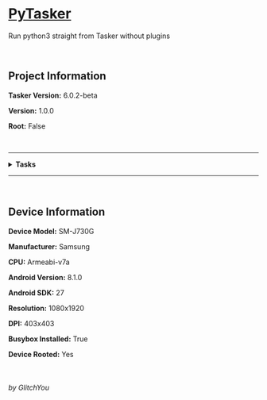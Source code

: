 # [PyTasker][link]

Run python3 straight from Tasker without plugins


&nbsp;


## Project Information

**Tasker Version:** 6.0.2-beta
  
 **Version:** 1.0.0

**Root:** False

&nbsp;

---

<details>
<summary><b>Tasks</b></summary>
<ul>

<details>
<summary>PYT - ...1 Download</summary>

Download python to install

</details>

  

<details>
<summary>PYT - ...2 Build</summary>

Install python from `python3.8.6_<ARCH>.tar.gz`

</details>

  

<details>
<summary>PYT - .Example 1</summary>

Example of running python code directly

</details>

  

<details>
<summary>PYT - .Example 2</summary>

An example of how to run a file in python

</details>

  

<details>
<summary>PYT - .Test</summary>

Used to debug this project

</details>

  

<details>
<summary>PYT - ENV</summary>

<ul>
<details>
<summary>
<code>Return</code>
</summary>

Generate configuration initial to `PYT - Run`

</details>
</ul>

</details>

  

<details>
<summary>PYT - Get Arch</summary>

<ul>
<details open>
<summary>
<code>Return</code>
</summary>

Returns the corresponding device architecture

case    |  key
--------|-------
arm     | armeabi-v7a
aarch64 | arm64-v8a
x86_x64 | x86_64
i686    | i686

</details>
</ul>

</details>

  

<details>
<summary>PYT - Run</summary>

<ul>
<details>
<summary>
<code>Parameter 1</code>
</summary>

- [x] Required

Run Shell with python3 installed

</details>
</ul>


<ul>
<details>
<summary>
<code>Return</code>
</summary>

[ Local Variable Passthrough ] %stout/%sterr

</details>
</ul>

</details>

</ul>
</details>

---

&nbsp;

## Device Information

**Device Model:**
SM-J730G

**Manufacturer:**
Samsung

**CPU:**
Armeabi-v7a

**Android Version:**
8.1.0

**Android SDK:**
27

**Resolution:**
1080x1920

**DPI:**
403x403

**Busybox Installed:**
True

**Device Rooted:**
Yes


&nbsp;


###### by GlitchYou

[link]: https://taskernet.com/shares/?user=AS35m8lZFkvcWqyrgtPNlB2Mh52ouETCHLjBo4o18oCQ0xa81fNP%2Fw5ZsXNm7UpARlC3g9C%2BsFR3pw%3D%3D&id=Project%3APyTasker
